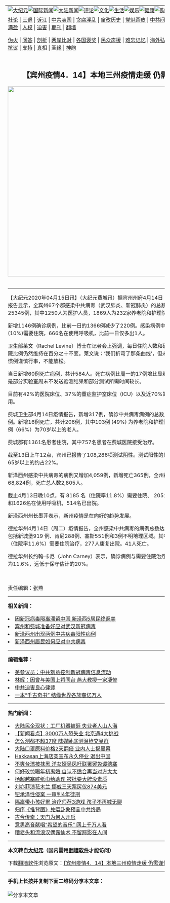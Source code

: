 <a name="1" id="1" target="_blank"></a><span id="1"></span>
<table align=center border="0"><tr><td colspan="2" VALIGN=TOP><a href="https://github.com/hpuk2064/djy/blob/master/gb/nsc413.md#1"><img src="https://raw.githubusercontent.com/hpuk2064/www/master/t/djy/1.jpg" title="大纪元"></a><a href="https://github.com/hpuk2064/djy/blob/master/gb/n24hr.md#1"><img src="https://raw.githubusercontent.com/hpuk2064/www/master/t/djy/3.jpg" title="国际新闻"></a><a href="https://github.com/hpuk2064/djy/blob/master/gb/nsc413.md#1"><img src="https://raw.githubusercontent.com/hpuk2064/www/master/t/djy/4.jpg" title="大陆新闻"></a><a href="https://github.com/hpuk2064/djy/blob/master/gb/news392.md#1"><img src="https://raw.githubusercontent.com/hpuk2064/www/master/t/djy/5.jpg" title="评论"></a><a href="https://github.com/hpuk2064/djy/blob/master/gb/news2007.md#1"><img src="https://raw.githubusercontent.com/hpuk2064/www/master/t/djy/6.jpg" title="文化"></a><a href="https://github.com/hpuk2064/djy/blob/master/gb/news2008.md#1"><img src="https://raw.githubusercontent.com/hpuk2064/www/master/t/djy/7.jpg" title="生活"></a><a href="https://github.com/hpuk2064/djy/blob/master/gb/ncyule.md#1"><img src="https://raw.githubusercontent.com/hpuk2064/www/master/t/djy/8.jpg" title="娱乐"></a><a href="https://github.com/hpuk2064/djy/blob/master/gb/nsc1002.md#1"><img src="https://raw.githubusercontent.com/hpuk2064/www/master/t/djy/9.jpg" title="健康"><a href="https://www.youlucky.com"><img src="https://raw.githubusercontent.com/hpuk2064/www/master/t/djy/10.jpg" title="购物"></a><a href="https://donate.epochtimes.com/?utm_medium=epochtimes&utm_source=referral&utm_campaign=donate_button_djyarticleheader"><img src="https://raw.githubusercontent.com/hpuk2064/www/master/t/djy/12.jpg" title="捐款"></a></td></tr>
<tr><td colspan="2" VALIGN=TOP><a target="_blank" href="https://github.com/hpuk2064/djy/blob/master/gb/9p.md#1">社论</a> | <a target="_blank" href="https://github.com/hpuk2064/djy/blob/master/gb/nf5657.md#1">三退</a> | <a target="_blank" href="https://github.com/hpuk2064/djy/blob/master/gb/nf6124.md#1">诉江</a> | <a target="_blank" href="https://github.com/hpuk2064/djy/blob/master/gb/nf1176117.md#1">中共卖国</a> | <a target="_blank" href="https://github.com/hpuk2064/djy/blob/master/gb/nf5773.md#1">贪腐淫乱</a> | <a target="_blank" href="https://github.com/hpuk2064/djy/blob/master/gb/nf1176115.md#1">窜改历史</a> | <a target="_blank" href="https://github.com/hpuk2064/djy/blob/master/gb/nf1176107.md#1">党魁画皮</a> | <a target="_blank" href="https://github.com/hpuk2064/djy/blob/master/gb/nf1320400.md#1">中共间谍</a> | <a target="_blank" href="https://github.com/hpuk2064/djy/blob/master/gb/nf1176114.md#1">破坏传统</a> | <a target="_blank" href="https://github.com/hpuk2064/ntdtv/blob/master/gb/prog447_1.md#1">恶贯满盈</a> | <a target="_blank" href="https://github.com/hpuk2064/djy/blob/master/gb/ncid278.md#1">人权</a> | <a target="_blank" href="https://github.com/hpuk2064/djy/blob/master/gb/nf1176111.md#1">迫害</a> | <a target="_blank" href="https://gitlab.com/szzdlab/mh-qikan/blob/master/README.md#1">期刊</a> | <a target="_blank" href="https://github.com/hpuk2064/www/blob/master/README.md?zsrh#8">翻墙</a></p><p><a target="_blank" href="https://github.com/hpuk2064/djy/blob/master/gb/nf5562.md#1">伪火</a> | <a target="_blank" href="https://github.com/hpuk2064/djy/blob/master/gb/nf4378.md#1">问答</a> | <a target="_blank" href="https://github.com/hpuk2064/djy/blob/master/gb/nf5792.md#1">剖析</a> | <a target="_blank" href="https://github.com/hpuk2064/djy/blob/master/gb/nf5735.md#1">两岸比对</a> | <a target="_blank" href="https://github.com/hpuk2064/djy/blob/master/gb/nf6119.md#1">各国褒奖</a> | <a target="_blank" href="https://github.com/hpuk2064/djy/blob/master/gb/nf6120.md#1">民众声援</a> | <a target="_blank" href="https://github.com/hpuk2064/djy/blob/master/gb/nf1188594.md#1">难忘记忆</a> | <a target="_blank" href="https://github.com/hpuk2064/djy/blob/master/gb/nf3180.md#1">海外弘传</a> | <a target="_blank" href="https://github.com/hpuk2064/djy/blob/master/gb/nf5410.md#1">万人上访</a> | <a target="_blank" href="https://github.com/hpuk2064/ntdtv/blob/master/gb/prog1530_1.md#1">和平抗议</a> | <a target="_blank" href="https://github.com/hpuk2064/djy/blob/master/gb/nf4386.md#1">支持</a> | <a target="_blank" href="https://github.com/hpuk2064/djy/blob/master/gb/nf4389.md#1">真相</a> | <a target="_blank" href="https://github.com/hpuk2064/djy/blob/master/gb/nf5790.md#1">圣缘</a> | <a target="_blank" href="https://github.com/hpuk2064/djy/blob/master/gb/nf4786.md#1">神韵</a></td></tr>
<tr><td VALIGN=TOP width="626"><h2 align=center>【宾州疫情4．14】本地三州疫情走缓 仍需谨慎</h2>
<img width="600" src="https://i.epochtimes.com/assets/uploads/2020/04/1-5-320x200.png" />
<h6></h6>
<hr>
	<p>【大纪元2020年04月15日讯】（大纪元<ahref="https://github.com/hpuk2064/djy/blob/master/gb/tag/%E8%B4%B9%E5%9F%8E.md#1">费城</a>讯）据宾州州府4月14日（周二）疫情报告显示，全宾州67个郡感染<ahref="https://github.com/hpuk2064/djy/blob/master/gb/tag/%E4%B8%AD%E5%85%B1%E7%97%85%E6%AF%92.md#1">中共病毒</a>（<ahref="https://github.com/hpuk2064/djy/blob/master/gb/tag/%E6%AD%A6%E6%B1%89%E8%82%BA%E7%82%8E.md#1">武汉肺炎</a>、<ahref="https://github.com/hpuk2064/djy/blob/master/gb/tag/%E6%96%B0%E5%86%A0%E8%82%BA%E7%82%8E.md#1">新冠肺炎</a>）的总数上升至25345例，其中1250人为医护人员，1869人为232家养老院和护理院的居民。</p>
<p>新增1146例确诊病例，比前一日的1366例减少了220例。感染病例中有2306名(10%)需要住院，666名在使用呼吸机，比前一日仅多出1人。</p>
<p>卫生部莱文（Rachel Levine）博士在记者会上强调，每日住院人数和确诊人数的住院比例仍然维持在百分之十不变。莱文说：‘我们折弯了那条曲线’，但未来仍需按照惯例谨慎行事，不能放松。</p>
<p>当日新增60例死亡病例，共计584人。死亡病例比周一的17例增比显着，主要原因是部分实验室周末不发送验测结果和部分测试所需时间较长。</p>
<p>目前有42%的医院床位、37%的重症监护室床位（ICU）以及近70%的呼吸机可用。</p>
<p><ahref="https://github.com/hpuk2064/djy/blob/master/gb/tag/%E8%B4%B9%E5%9F%8E.md#1">费城</a>卫生部4月14日疫情报告，新增317例，确诊<ahref="https://github.com/hpuk2064/djy/blob/master/gb/tag/%E4%B8%AD%E5%85%B1%E7%97%85%E6%AF%92.md#1">中共病毒</a>病例的总数上升至7130例。新增16例死亡，共计206例，其中103例 (49%) 为养老院和护理院居民，136例（66%）为70岁以上的老人。</p>
<p>费城郡有1361名患者住院，其中757名患者在费城医院接受治疗。</p>
<p>截至13日上午12点，宾州已报告了108,286项测试阴性。测试阳性的患者中，年龄65岁以上的约占22%。</p>
<p>新泽西州感染中共病毒的病例又增加4,059例，新增死亡365例，全州确诊病例68,824例，死亡总人数2,805人。</p>
<p>截止4月13日晚10点，有 8185 名（住院率11.8%）需要住院、 2051人在加护病房和1626名在使用呼吸机，514名已出院。</p>
<p>新泽西州州长墨菲表示，新州疫情是在向好的趋势发展。</p>
<p>德拉华州4月14日（周二）疫情报告，全州感染中共病毒的病例总数达到1761例，包括新城堡919 例、肯尼288例、塞斯551例和3例不明地理区域。其中有204 人（住院率11.6%）需要住院治疗，277人康复出院。41人死亡。</p>
<p>德拉华州长约翰·卡尼（John Carney）表示，确诊病例与需要住院治疗病例的百分比为11.6%，远低于保守估计的20%。</p>
<p>&nbsp;</p>
<p>责任编辑：张燕</p>
	
<hr>


<strong>相关新闻：</strong>
<li><a href="https://github.com/hpuk2064/djy/blob/master/gb/20/2/13/n11867058.md#1">因新冠病毒隔离滞留中国 新泽西5居民终返美</a></li>
<li><a href="https://github.com/hpuk2064/djy/blob/master/gb/20/2/28/n11903496.md#1">宾州和费城准备好应对武汉新冠病毒</a></li>
<li><a href="https://github.com/hpuk2064/djy/blob/master/gb/20/3/5/n11916205.md#1">新泽西州出现两例中共病毒阳性病例</a></li>
<li><a href="https://github.com/hpuk2064/djy/blob/master/gb/20/3/6/n11918639.md#1">新泽西州居民如何应对中共病毒</a></li>
<hr>


<strong>编辑推荐：</strong>
<li><a href="https://github.com/onzhi266/djy/blob/master/gb/20/2/22/n11887949.md#1">美参议员：中共刻意控制新冠病毒信息流动</a></li>
<li><a href="https://github.com/tsiac2612/djy/blob/master/gb/18/7/28/n10597749.md#1" target="_blank">林辉：因曾与美国上将同台 燕大教授一家凄惨</a></li><li><a href="https://github.com/hpuk2064/djy/blob/master/gb/9/2/9/n2422991.md?dfh#1" target="_blank">中共迫害良心律师</a></li><li><a href="https://github.com/tsiac2612/djy/blob/master/gb/20/1/6/n11772347.md#1" target="_blank">一本“千古奇书” 结缘世界各族裔亿万人</a></li>
<hr>

<strong>热门新闻：</strong>
<li><a href="https://github.com/hpuk2064/djy/blob/master/gb/20/4/13/n12027648.md#1">大陆民企现状：工厂机器被砸 失业者人山人海</a></li>
<li><a href="https://github.com/hpuk2064/djy/blob/master/gb/20/4/13/n12027860.md#1">【新闻看点】3000万人恐失业 北京遇4大挑战</a></li>
<li><a href="https://github.com/hpuk2064/djy/blob/master/gb/20/4/13/n12027427.md#1">怎么测都不超37度 陆媒卧底测温枪交易群</a></li>
<li><a href="https://github.com/hpuk2064/djy/blob/master/gb/20/4/13/n12027727.md#1">大陆口罩原料价格2天翻倍 业内人士揭黑幕</a></li>
<li><a href="https://github.com/hpuk2064/djy/blob/master/gb/20/4/14/n12030965.md#1">Hakkasan上海店突宣布永久停业 退出中国</a></li>
<li><a href="https://github.com/hpuk2064/djy/blob/master/gb/20/4/12/n12025294.md#1">不爽台湾被抹黑 洋女婿吴凤吁联署罢免谭德塞</a></li>
<li><a href="https://github.com/hpuk2064/djy/blob/master/gb/20/4/13/n12025668.md#1">何妤玟惊曝年初离婚 自认不适合再当对方太太</a></li>
<li><a href="https://github.com/hpuk2064/djy/blob/master/gb/20/4/13/n12027681.md#1">杨超越塞脏纸巾给助理 被批耍大牌没素质</a></li>
<li><a href="https://github.com/hpuk2064/djy/blob/master/gb/20/4/14/n12031185.md#1">刘亦菲演花木兰 挪威三天票房仅874美元</a></li>
<li><a href="https://github.com/hpuk2064/djy/blob/master/gb/20/4/14/n12029826.md#1">钮承泽性侵案 一审判4年徒刑</a></li>
<li><a href="https://github.com/hpuk2064/djy/blob/master/gb/20/4/13/n12027357.md#1">隔离带小孩好累 治疗师荐3游戏 孩子不再喊无聊</a></li>
<li><a href="https://github.com/hpuk2064/djy/blob/master/gb/20/4/11/n12022064.md#1">归序《推背图》兑运卦象预言中共终局</a></li>
<li><a href="https://github.com/hpuk2064/djy/blob/master/gb/20/4/12/n12024552.md#1">古今传奇：天门为何人开启</a></li>
<li><a href="https://github.com/hpuk2064/djy/blob/master/gb/20/4/13/n12026626.md#1">意男高音献唱“希望的音乐” 网上千万人看</a></li>
<li><a href="https://github.com/hpuk2064/djy/blob/master/gb/20/4/6/n12007147.md#1">糟老头和流浪汉偶露仙术  不留踪影在人间</a></li>
<hr>

<strong>本文转自<a href="https://www.epochtimes.com">大纪元</a>（国内需用<a href="https://github.com/hpuk2064/www/blob/master/README.md#8">翻墙软件</a>才能访问）</strong><p>下载<a href="https://github.com/hpuk2064/www/blob/master/README.md#8">翻墙软件</a>浏览原文：<a href="https://www.epochtimes.com/gb/20/4/15/n12033398.htm">【宾州疫情4．14】本地三州疫情走缓 仍需谨慎</a></p><hr>

<strong>手机上长按并复制下面二维码分享本文章：</strong><br><br><img src="http://d1p1.ip.zn2.us/v.php?action=qrcode&url=https://github.com/hpuk2064/djy/blob/master/gb/20/4/15/n12033398.md%231" title="分享本文章"></td><td VALIGN=TOP><a href="https://github.com/hpuk2064/djy/blob/master/gb/16/1/21/n4622075.md?dfh#1" target="_blank"><img src="https://raw.githubusercontent.com/hpuk2064/djy/master/gb/300/wei-f1.jpg" title="中共的伪火骗局"  alt="中共的伪火骗局"></a><br><a href="https://github.com/hpuk2064/www/blob/master/README.md?dfh#9" target="_blank"><img src="https://raw.githubusercontent.com/hpuk2064/djy/master/gb/300/yong-h.jpg" title="永恒的见证"  alt="永恒的见证"></a><br><a href="https://github.com/hpuk2064/djy/blob/master/gb/13/9/29/n3974789.md?dfh#1" target="_blank"><img src="https://raw.githubusercontent.com/hpuk2064/djy/master/gb/300/shang-lnz.jpg" title="善良女子被中共投男牢"  alt="善良女子被中共投男牢"></a><br><a href="https://github.com/hpuk2064/djy/blob/master/gb/16/3/16/n4663449.md?dfh#1" target="_blank"><img src="https://raw.githubusercontent.com/hpuk2064/djy/master/gb/300/huo-z3.jpg" title="警卫目击活摘器官"  alt="警卫目击活摘器官"></a><br><a href="https://github.com/hpuk2064/djy/blob/master/gb/16/8/7/n8177641.md?dfh#1" target="_blank"><img src="https://raw.githubusercontent.com/hpuk2064/djy/master/gb/300/huo-z4.jpg" title="证人描述活摘恐怖"  alt="证人描述活摘恐怖"></a><br><a href="https://github.com/hpuk2064/djy/blob/master/gb/10/4/19/n2881569.md?dfh#1" target="_blank"><img src="https://raw.githubusercontent.com/hpuk2064/djy/master/gb/300/huo-z1.jpg" title="揭开活摘器官黑幕"  alt="揭开活摘器官黑幕"></a><br><a href="https://github.com/hpuk2064/djy/blob/master/gb/10/11/7/n3077476.md?dfh#1" target="_blank"><img src="https://raw.githubusercontent.com/hpuk2064/djy/master/gb/300/ma-ks.jpg" title="马克思的成魔之路"  alt="马克思的成魔之路"></a><br><a href="https://github.com/hpuk2064/djy/blob/master/gb/14/6/9/n4173977.md?dfh#1" target="_blank"><img src="https://raw.githubusercontent.com/hpuk2064/djy/master/gb/300/chang-zs.jpg" title="藏字石 蕴天机"  alt="藏字石 蕴天机"></a><br><a href="https://github.com/hpuk2064/djy/blob/master/gb/18/5/10/n10381511.md?dfh#1" target="_blank"><img src="https://raw.githubusercontent.com/hpuk2064/djy/master/gb/300/st1.jpg" title="关注3亿人三退"  alt="关注3亿人三退"></a><br><a href="https://github.com/hpuk2064/djy/blob/master/gb/18/3/21/n10237682.md?dfh#1" target="_blank"><img src="https://raw.githubusercontent.com/hpuk2064/djy/master/gb/300/jie-t.jpg" title="解体中共复兴中华"  alt="解体中共复兴中华"></a><br><a href="https://github.com/hpuk2064/djy/blob/master/gb/9/2/9/n2422991.md?dfh#1" target="_blank"><img src="https://raw.githubusercontent.com/hpuk2064/djy/master/gb/300/gao-zs.jpg" title="中共迫害良心律师"  alt="中共迫害良心律师"></a><br><a href="https://github.com/hpuk2064/djy/blob/master/gb/18/12/9/n10900044.md?dfh#1" target="_blank"><img src="https://raw.githubusercontent.com/hpuk2064/djy/master/gb/300/sj1.jpg" title="303万人举报江泽民"  alt="303万人举报江泽民"></a><br><a href="https://github.com/hpuk2064/djy/blob/master/gb/18/8/28/n10672014.md?dfh#1" target="_blank"><img src="https://raw.githubusercontent.com/hpuk2064/djy/master/gb/300/sj2.jpg" title="这些官员为何起诉江泽民"  alt="这些官员为何起诉江泽民"></a><br><a href="https://github.com/hpuk2064/djy/blob/master/gb/8/12/18/n2367165.md?dfh#1" target="_blank"><img src="https://raw.githubusercontent.com/hpuk2064/djy/master/gb/300/liangan.jpg" title="海峡两岸的强烈对比"  alt="海峡两岸的强烈对比"></a><br><a href="https://github.com/hpuk2064/djy/blob/master/gb/15/12/10/n4593139.md?dfh#1" target="_blank"><img src="https://raw.githubusercontent.com/hpuk2064/djy/master/gb/300/jia-ndzl.jpg" title="加拿大总理的贺信"  alt="加拿大总理的贺信"></a><br><a href="https://github.com/hpuk2064/djy/blob/master/gb/11/6/17/n3289382.md?dfh#1" target="_blank"><img src="https://raw.githubusercontent.com/hpuk2064/djy/master/gb/300/xiao-wd.jpg" title="探寻真相兼听则明"  alt="探寻真相兼听则明"></a><br><a href="https://github.com/hpuk2064/djy/blob/master/gb/18/10/27/n10812623.md?dfh#1" target="_blank"><img src="https://raw.githubusercontent.com/hpuk2064/djy/master/gb/300/yindu.jpg" title="印度媒体报道东方"  alt="印度媒体报道东方"></a><br><a href="https://github.com/hpuk2064/djy/blob/master/gb/18/6/9/n10469652.md?dfh#1" target="_blank"><img src="https://raw.githubusercontent.com/hpuk2064/djy/master/gb/300/xie-j.jpg" title="不一样的海外校园"  alt="不一样的海外校园"></a><br><a href="https://github.com/hpuk2064/djy/blob/master/gb/7/4/5/n1669415.md?dfh#1" target="_blank"><img src="https://raw.githubusercontent.com/hpuk2064/djy/master/gb/300/li-up.jpg" title="从大师到徒弟的传奇"  alt="从大师到徒弟的传奇"></a><br><a href="https://github.com/hpuk2064/djy/blob/master/gb/17/5/26/n9191512.md?dfh#1" target="_blank"><img src="https://raw.githubusercontent.com/hpuk2064/djy/master/gb/300/zfl2.jpg" title="亿万人与东方一本奇书"  alt="亿万人与东方一本奇书"></a><br><a href="https://github.com/hpuk2064/djy/blob/master/gb/13/11/27/n4020290.md?dfh#1" target="_blank"><img src="https://raw.githubusercontent.com/hpuk2064/djy/master/gb/300/zhen-h.jpg" title="大陆见不到的震撼场面"  alt="大陆见不到的震撼场面"></a><br><a href="https://github.com/hpuk2064/djy/blob/master/gb/15/7/17/n4482910.md?dfh#1" target="_blank"><img src="https://raw.githubusercontent.com/hpuk2064/djy/master/gb/300/dalu-sk.jpg" title="人心向善 大陆当初盛况"  alt="人心向善 大陆当初盛况"></a><br><a href="https://github.com/hpuk2064/djy/blob/master/gb/19/1/5/n10955468.md?dfh#1" target="_blank"><img src="https://raw.githubusercontent.com/hpuk2064/djy/master/gb/300/zfl1.jpg" title="追寻真理 这书讲什么"  alt="追寻真理 这书讲什么"></a><br><a href="https://github.com/hpuk2064/www/blob/master/README.md?dfh#1" target="_blank"><img src="https://raw.githubusercontent.com/hpuk2064/djy/master/gb/300/fq1.jpg" title="下载免费翻墙软件"  alt="下载免费翻墙软件"></a><br></td></tr></table>
